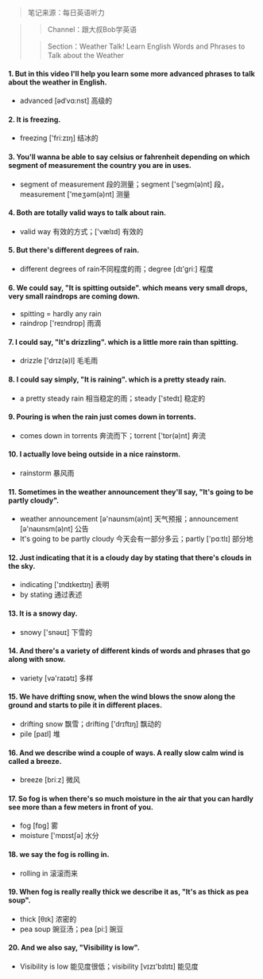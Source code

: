 > 笔记来源：每日英语听力

> > Channel：跟大叔Bob学英语
>
> > Section：Weather Talk! Learn English Words and Phrases to Talk about the Weather

#### 1. But in this video I'll help you learn some more advanced phrases to talk about the weather in English.

- advanced [ədˈvɑ:nst] 高级的

#### 2. It is freezing.

- freezing ['friːzɪŋ] 结冰的

#### 3. You'll wanna be able to say celsius or fahrenheit depending on which segment of measurement the country you are in uses.

- segment of measurement 段的测量；segment ['segm(ə)nt] 段，measurement ['meʒəm(ə)nt] 测量

#### 4. Both are totally valid ways to talk about rain.

- valid way 有效的方式；['vælɪd] 有效的

#### 5. But there's different degrees of rain.

- different degrees of rain不同程度的雨；degree [dɪ'griː] 程度

#### 6. We could say, "It is spitting outside". which means very small drops, very small raindrops are coming down.

- spitting = hardly any rain
- raindrop ['reɪndrɒp] 雨滴

#### 7. I could say, "It's drizzling". which is a little more rain than spitting.

- drizzle ['drɪz(ə)l] 毛毛雨

#### 8. I could say simply, "It is raining". which is a pretty steady rain.

- a pretty steady rain 相当稳定的雨；steady ['stedɪ] 稳定的

#### 9. Pouring is when the rain just comes down in torrents.

- comes down in torrents 奔流而下；torrent ['tɒr(ə)nt] 奔流

#### 10. I actually love being outside in a nice rainstorm.

- rainstorm 暴风雨

#### 11. Sometimes in the weather announcement they'll say, "It's going to be partly cloudy".

- weather announcement [ə'naʊnsm(ə)nt] 天气预报；announcement [ə'naʊnsm(ə)nt] 公告
- It's going to be partly cloudy 今天会有一部分多云；partly ['pɑːtlɪ] 部分地

#### 12. Just indicating that it is a cloudy day by stating that there's clouds in the sky.

- indicating ['ɪndɪkeɪtɪŋ] 表明
- by stating 通过表述

#### 13. It is a snowy day.

- snowy ['snəʊɪ] 下雪的

#### 14. And there's a variety of different kinds of words and phrases that go along with snow.

- variety [və'raɪətɪ] 多样

#### 15. We have drifting snow, when the wind blows the snow along the ground and starts to pile it in different places.

- drifting snow 飘雪；drifting ['drɪftɪŋ] 飘动的
- pile [paɪl] 堆

#### 16. And we describe wind a couple of ways. A really slow calm wind is called a breeze.

- breeze [briːz] 微风

#### 17. So fog is when there's so much moisture in the air that you can hardly see more than a few meters in front of you.

- fog [fɒg] 雾
- moisture ['mɒɪstʃə] 水分

#### 18. we say the fog is rolling in.

- rolling in 滚滚而来

#### 19. When fog is really really thick we describe it as, "It's as thick as pea soup".

- thick [θɪk] 浓密的
- pea soup 豌豆汤；pea [piː] 豌豆

#### 20. And we also say, "Visibility is low". 

- Visibility is low 能见度很低；visibility [vɪzɪ'bɪlɪtɪ] 能见度